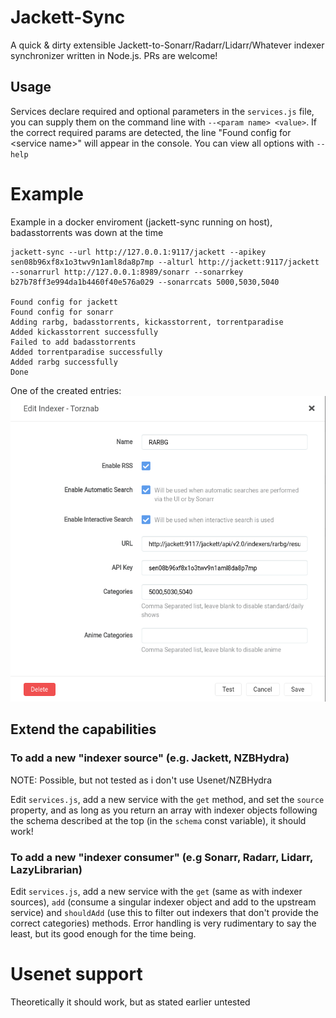 # Jackett-Sync

A quick & dirty extensible Jackett-to-Sonarr/Radarr/Lidarr/Whatever indexer synchronizer written in Node.js. PRs are welcome!

## Usage
Services declare required and optional parameters in the `services.js` file, you can supply them on the command line with `--<param name> <value>`. If the correct required params are detected, the line "Found config for \<service name>" will appear in the console. You can view all options with `--help`

# Example
Example in a docker enviroment (jackett-sync running on host), badasstorrents was down at the time
```
jackett-sync --url http://127.0.0.1:9117/jackett --apikey sen08b96xf8x1o3twv9n1aml8da8p7mp --alturl http://jackett:9117/jackett --sonarrurl http://127.0.0.1:8989/sonarr --sonarrkey b27b78ff3e994da1b4460f40e576a029 --sonarrcats 5000,5030,5040

Found config for jackett
Found config for sonarr
Adding rarbg, badasstorrents, kickasstorrent, torrentparadise
Added kickasstorrent successfully
Failed to add badasstorrents
Added torrentparadise successfully
Added rarbg successfully
Done
```
One of the created entries:
![RARBG](./images/rarbg.png)

## Extend the capabilities

### To add a new "indexer source" (e.g. Jackett, NZBHydra)
NOTE: Possible, but not tested as i don't use Usenet/NZBHydra

Edit `services.js`, add a new service with the `get` method, and set the `source` property, and as long as you return an array with indexer objects following the schema described at the top (in the `schema` const variable), it should work!

### To add a new "indexer consumer" (e.g Sonarr, Radarr, Lidarr, LazyLibrarian)
Edit `services.js`, add a new service with the `get` (same as with indexer sources), `add` (consume a singular indexer object and add to the upstream service) and `shouldAdd` (use this to filter out indexers that don't provide the correct categories) methods.
Error handling is very rudimentary to say the least, but its good enough for the time being.

# Usenet support
Theoretically it should work, but as stated earlier untested